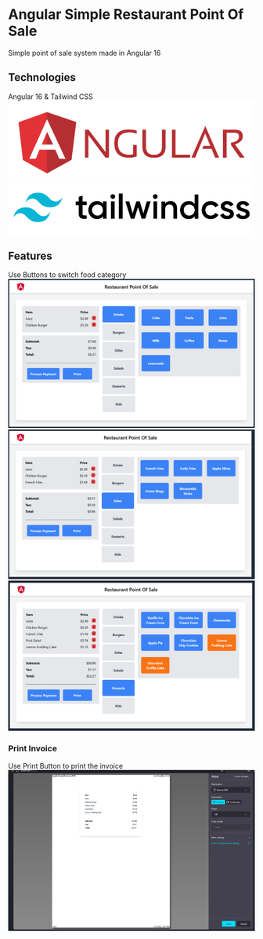 # Angular Simple Restaurant Point Of Sale
Simple point of sale system made in Angular 16

## Technologies
Angular 16 & Tailwind CSS
![Angular logo](https://github.com/melyespinofl96/Angular-Simple-Restaurant-POS/blob/master/Angular-Logo.png?raw=true)
![Tailwind CSS logo](https://github.com/melyespinofl96/Angular-Simple-Restaurant-POS/blob/master/Tailwind-CSS-Logo.png?raw=true)

## Features
Use Buttons to switch food category
![Screenshot](https://github.com/melyespinofl96/Angular-Simple-Restaurant-POS/blob/master/screenshots/Screenshot%201.png)
![Screenshot](https://github.com/melyespinofl96/Angular-Simple-Restaurant-POS/blob/master/screenshots/Screenshot%202.png)
![Screenshot](https://github.com/melyespinofl96/Angular-Simple-Restaurant-POS/blob/master/screenshots/Screenshot%203.png)

### Print Invoice
Use Print Button to print the invoice
![Screenshot](https://github.com/melyespinofl96/Angular-Simple-Restaurant-POS/blob/master/screenshots/Screenshot%204.png)
